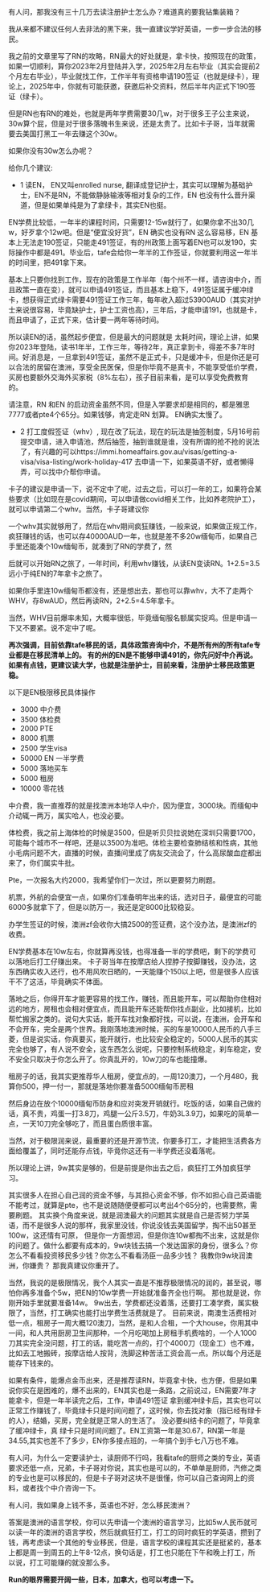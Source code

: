 有人问，那我没有三十几万去读注册护士怎么办？难道真的要我钻集装箱？

我从来都不建议任何人去非法的黑下来，我一直建议学好英语，一步一步合法的移民。

我之前的文章里写了RN的攻略，RN最大的好处就是，拿卡快，按照现在的政策，如果一切顺利，算你2023年2月登陆并入学，2025年2月左右毕业（其实会提前2个月左右毕业），毕业就找工作，工作半年有资格申请190签证（也就是绿卡），理论上，2025年中，你就有可能获邀，获邀后补交资料，然后半年内正式下190签证（绿卡）。

但是RN也有RN的难处，也就是两年学费需要30几w，对于很多王子公主来说，30w算个屁，但是对于很多落魄书生来说，还是太贵了。比如卡子哥，当年就需要去美国打黑工一年去赚这个30w。

如果你没有30w怎么办呢？

给你几个建议:

- 1 读EN， EN又叫enrolled nurse, 翻译成登记护士，其实可以理解为基础护士，EN不是RN，不能做静脉输液等相对复杂的工作，EN 也没有什么晋升渠道，但是如果单纯是为了拿绿卡，其实EN也挺。

EN学费比较低，一年半的课程时间，只需要12-15w就行了，如果你拿不出30几w，好歹拿个12w吧。但是“便宜没好货”，EN 确实也没有RN 这么容易移，EN 基本上无法走190签证，只能走491签证，有的州政策上面写着EN也可以发190，实际操作中都是491。毕业后，tafe会给你一年半的工作签证，你就要利用这一年半的时间里，把491拿下来。

基本上只要你找到工作，现在的政策是工作半年（每个州不一样，请咨询中介，而且政策一直在变），就可以申请491签证，而且基本上稳下，491签证属于缓冲绿卡，想获得正式绿卡需要491签证工作三年，每年收入超过53900AUD（其实对护士来说很容易，毕竟缺护士，护士工资也高），三年后，才能申请191，也就是卡，而且申请了，正式下来，估计要一两年等待时间。

所以读EN的话，虽然起步便宜，但是最大的问题就是 太耗时间，理论上讲，如果你2023年登陆，读书1年半，工作三年，等待2年，真正拿到卡，得差不多7年时间。好消息是，一旦拿到491签证，虽然不是正式卡，只是缓冲卡，但是你还是可以合法的居留在澳洲，享受全民医保，但是你毕竟不是真卡，不能享受低价学费，买房也要额外交海外买家税（8%左右），孩子目前来看，是可以享受免费教育的。

请注意，RN 和EN 的启动资金虽然不同，但是入学要求却是相同的，都是雅思7777或者pte4个65分。如果钱够，肯定走RN 划算。 EN确实太慢了。

- 2 打工度假签证（whv）, 现在改了玩法，现在的玩法是抽签制度，5月16号前提交申请，进入申请池，然后抽签，抽到谁就是谁，没有所谓的抢不抢的说法了，有兴趣的可以https://immi.homeaffairs.gov.au/visas/getting-a-visa/visa-listing/work-holiday-417 去申请一下，如果英语不好，或者懒得弄，可以找中介帮你申请。

卡子的建议是申请一下，说不定中了呢，过去之后，可以打一年的工，如果符合某些要求（比如现在是covid期间，可以申请做covid相关工作，比如养老院护工），就可以申请第二个whv。当然，卡子哥建议你

一个whv其实就够用了，然后在whv期间疯狂赚钱，一般来说，如果做正规工作，疯狂赚钱的话，也可以存40000AUD一年，也就是差不多20w缅甸币，如果自己手里还能凑个10w缅甸币，就凑到了RN的学费了，然

后就可以开始RN之旅了，一年时间，利用whv赚钱，从读EN变读RN。1+2.5=3.5 远小于纯EN的7年拿卡之旅了。

如果你手里连10w缅甸币都没有，还是想出去，那也可以靠whv，大不了走两个WHV，存8wAUD，然后再读RN，2+2.5=4.5年拿卡。

当然，WHV目前爆率未知，大概率很低，毕竟缅甸服名额属实捉鸡。但是申请一下又不要紧。说不定中了呢。

**再次强调，目前依靠tafe移民的话，具体政策咨询中介，不是所有州的所有tafe专业都是在移民清单上的。 有的州的EN是不能够申请491的，你先问好中介再说。如果有点钱，更建议读大学，也就是注册护士，目前来看，注册护士移民政策更稳。**

以下是EN极限移民具体操作
- 3000 中介费
- 3500 体检费   
- 2000 PTE
- 8000 机票
- 2500 学生visa
- 50000 EN 一半学费
- 5000 落地买车
- 5000 租房
- 10000 零花钱
 
中介费，我一直推荐的就是找澳洲本地华人中介，因为便宜，3000块。而缅甸中介动辄一两万，属实哈人，也没必要。
 
体检费，我之前上海体检的时候是3500，但是听贝贝拉说她在深圳只需要1700，可能每个城市不一样吧，还是以3500为准吧。体检主要检查肺结核和性病，其他小毛病问题不大，直播的时候，直播间里成了病友交流会了，什么高尿酸血症都出来了，你们属实牛批。
 
Pte，一次报名大约2000，我希望你们一次过，所以更要努力刷题。
 
机票，外航的会便宜一点，如果你们准备明年出来的话，选对日子，最便宜的可能6000多就拿下了，但是以防万一，我还是定8000比较稳妥。
 
办学生签证的时候，澳洲zf会收你大搞2500的签证费，这个没办法，是澳洲zf的收费。
 
EN学费基本在10w左右，你就算再没钱，也得准备一半的学费吧，剩下的学费可以落地后打工仔赚出来。 卡子哥当年在按摩店给人捏脖子按脚赚钱，没办法，这东西确实收入还行，也不用风吹日晒的，一天能赚个150以上吧，但是很多人应该干不了这活，毕竟确实不体面。
 
落地之后，你得开车才能更容易的找工作，赚钱，而且能开车，可以帮助你住相对远的地方，房租也会相对便宜点，而且能开车还能帮你找点副业，比如接机，比如帮忙搬家之类的。说句大实话，能开车找对象都好找，可以说，在澳洲，会开车和不会开车，完全是两个世界。我刚落地澳洲时候，买的车是10000人民币的八手三菱，但是说实话，你真要买，能开就行，也比较安全稳定的，5000人民币的其实完全也够了，有人说不安全，这东西怎么说呢，只要控制系统稳定，刹车稳定，安不安全只取决于你怎么开了。你真乱开的，10w刀的车也能撞爆。
 
租房子的话，我其实更推荐华人租房，便宜点的，一周120澳刀，一个月480，我算你500，押一付一，那就是落地你要准备5000缅甸币房租
 
然后身边在放个10000缅甸币防身和应对突发开销就行。吃饭的话，如果自己做的话，真不贵，鸡蛋一打3.8刀，鸡腿一公斤3.5刀，牛奶3L3.9刀，如果吃的简单一点，一天10刀完全够吃了，而且蛋白质很丰富。
 
当然，对于极限润来说，最重要的还是开源节流，你要多打工，才能把生活费各方面给覆盖了，同时还能存点钱，毕竟你这还有一半学费还没着落呢。
 
所以理论上讲，9w其实是够的，但是前提是你出去之后，疯狂打工外加疯狂学习。
 
其实很多人在担心自己润的资金不够，与其担心资金不够，你不如担心自己英语能不能考过，就算是pte，也不是说随随便便都可以考出4个65分的，也需要熬，需要刷题。 其实换个角度来说，就是润澳最大的问题其实就是自己是否努力学英语，而不是很多人说的那样，我家里没钱，你说没钱去美国留学，掏不出50甚至100w，这还情有可原， 但是你一方面想润，但是你连10w都掏不出来，这就是你的问题了。做什么都要有成本的，9w块钱去搞一个发达国家的身份，很多么？你怎么不看看投资移民多少钱？你怎么不看看汤臣一品多少钱？ 我教你9w块润澳洲，你嫌贵？ 那我真建议你重开了。
 
当然，我说的是极限情况，我个人其实一直是不推荐极限情况的润的，甚至说，哪怕你再多准备个5w，把EN的10w学费一开始就准备齐全也行啊。 那也就是说，你刚开始手里就要准备14w。 
9w出去，学费都还没着落，还要打工凑学费，属实极限了，当然，打工确实也能打出学费生活费就是了。
目前来说，南澳生活费相对低一点，租房子一周大概120澳刀，当然，是和人合租，一个大house，你用其中一间，和人共用厨房卫生间那种，一个月吃喝加上房租手机费啥的，一个人1000刀其实完全没问题，打工的话，能吃苦一点的，打个4000刀（现金工）也不难，比如去工地搬砖，按摩店给人按背，洗脚这种苦活工资会高一点。所以每个月还是能存下钱来的。
 
如果有条件，能爆点金币出来，还是推荐读RN，毕竟拿卡快，也方便，但是如果说你实在是困难的，爆不出来的，EN其实也是一条路，之前说过，EN需要7年才能拿卡，但是一年半读完之后，工作，申请491签证
拿到缓冲绿卡后，其实也可以正常工作赚钱了，毕竟绿卡只是时间问题了，这时候，你去找对象（指已经有绿卡的人），结婚，买房，完全就是正常人的生活了。 没必要纠结卡的问题了，毕竟拿了缓冲绿卡，真
绿卡只是时间问题了。EN工资第一年是30.67，RN第一年是34.55,其实也差不了多少，EN你多接点班的，一年搞个到手七八万也不难。

有人问，为什么一定要读护士，读厨师不行吗，我看tafe的厨师之类的专业，英语要求还低一点，兄弟，卡子哥对你说，其实也是可以的，不单单是厨师，汽修之类的专业也是可以移民的，但是卡子哥对这块不是很懂，你可以自己查询网上的资料，或者找个中介咨询一下。

有人问，我如果身上钱不多，英语也不好，怎么移民澳洲？

答案是澳洲的语言学校，你可以先申请一个澳洲的语言学习，比如5w人民币就可以读一年的澳洲的语言学校，然后就疯狂打工，打工的同时疯狂的学英语，攒到了钱，再考虑读一个其他的专业移民，但是，语言学校的课程其实还是挺紧的，基本上都是周一到周五的上午8-12点，换句话是，打工也只能在下午和晚上打工，所以说，打工可能赚的就没那么多。

**Run的眼界需要开阔一些，日本，加拿大，也可以考虑一下。**


 


